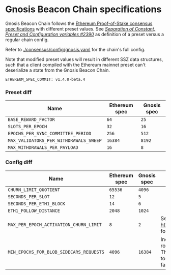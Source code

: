 # Gnosis Beacon Chain specifications

Gnosis Beacon Chain follows the [Ethereum Proof-of-Stake consensus specifications](https://github.com/ethereum/consensus-specs) with different preset values. See [_Separation of Constant, Preset and Configuration variables #2390_](https://github.com/ethereum/consensus-specs/pull/2390) as definition of a preset versus a regular chain config.

Refer to [./consensus/config/gnosis.yaml](./consensus/config/gnosis.yaml) for the chain's full config.

Note that modified preset values will result in different SSZ data structures, such that a client compiled with the Ethereum mainnet preset can't deserialize a state from the Gnosis Beacon Chain.

```
ETHEREUM_SPEC_COMMIT: v1.4.0-beta.4
```

### Preset diff

| Name                                   | Ethereum spec | Gnosis spec |
| -------------------------------------- | ------- | ------ |
| `BASE_REWARD_FACTOR`                   | `64`    | `25`   |
| `SLOTS_PER_EPOCH`                      | `32`    | `16`   |
| `EPOCHS_PER_SYNC_COMMITTEE_PERIOD`     | `256`   | `512`  |
| `MAX_VALIDATORS_PER_WITHDRAWALS_SWEEP` | `16384` | `8192` |
| `MAX_WITHDRAWALS_PER_PAYLOAD`          | `16`    | `8`    |

### Config diff

| Name                                    | Ethereum spec | Gnosis spec  |   |
| --------------------------------------- | ------------- | ------------ | - |
| `CHURN_LIMIT_QUOTIENT`                  | `65536`       | `4096`       |
| `SECONDS_PER_SLOT`                      | `12`          | `5`          |
| `SECONDS_PER_ETH1_BLOCK`                | `14`          | `6`          |
| `ETH1_FOLLOW_DISTANCE`                  | `2048`        | `1024`       |
| `MAX_PER_EPOCH_ACTIVATION_CHURN_LIMIT`  | `8`           | `2`          | See https://github.com/gnosischain/specs/pull/22 for rationale |
| `MIN_EPOCHS_FOR_BLOB_SIDECARS_REQUESTS` | `4096`        | `16384`      | Increased to match the expected 2 weeks rollups consider today for Ethereum mainnet. The total disk requirement roughly equivalent to Ethereum mainnet since epochs are 4.8x faster |

